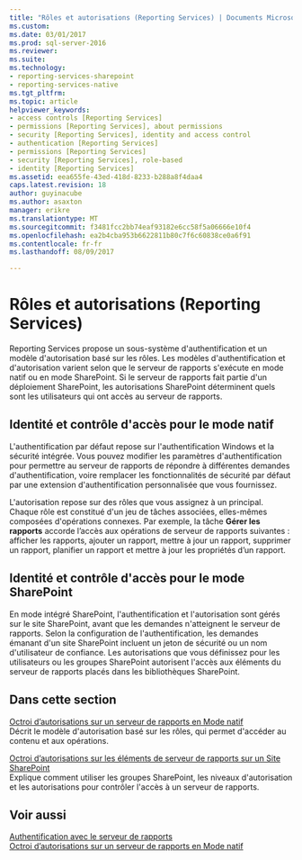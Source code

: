 ```yaml
---
title: "Rôles et autorisations (Reporting Services) | Documents Microsoft"
ms.custom: 
ms.date: 03/01/2017
ms.prod: sql-server-2016
ms.reviewer: 
ms.suite: 
ms.technology:
- reporting-services-sharepoint
- reporting-services-native
ms.tgt_pltfrm: 
ms.topic: article
helpviewer_keywords:
- access controls [Reporting Services]
- permissions [Reporting Services], about permissions
- security [Reporting Services], identity and access control
- authentication [Reporting Services]
- permissions [Reporting Services]
- security [Reporting Services], role-based
- identity [Reporting Services]
ms.assetid: eea655fe-43ed-418d-8233-b288a8f4daa4
caps.latest.revision: 18
author: guyinacube
ms.author: asaxton
manager: erikre
ms.translationtype: MT
ms.sourcegitcommit: f3481fcc2bb74eaf93182e6cc58f5a06666e10f4
ms.openlocfilehash: ea2b4cba953b6622811b80c7f6c60838ce0a6f91
ms.contentlocale: fr-fr
ms.lasthandoff: 08/09/2017

---
```

# <a name="roles-and-permissions-reporting-services"></a>Rôles et autorisations (Reporting Services)
  Reporting Services propose un sous-système d'authentification et un modèle d'autorisation basé sur les rôles. Les modèles d'authentification et d'autorisation varient selon que le serveur de rapports s'exécute en mode natif ou en mode SharePoint. Si le serveur de rapports fait partie d'un déploiement SharePoint, les autorisations SharePoint déterminent quels sont les utilisateurs qui ont accès au serveur de rapports.  
  
## <a name="identity-and-access-control-for-native-mode"></a>Identité et contrôle d'accès pour le mode natif  
 L'authentification par défaut repose sur l'authentification Windows et la sécurité intégrée. Vous pouvez modifier les paramètres d'authentification pour permettre au serveur de rapports de répondre à différentes demandes d'authentification, voire remplacer les fonctionnalités de sécurité par défaut par une extension d'authentification personnalisée que vous fournissez.  
  
 L'autorisation repose sur des rôles que vous assignez à un principal. Chaque rôle est constitué d'un jeu de tâches associées, elles-mêmes composées d'opérations connexes. Par exemple, la tâche **Gérer les rapports** accorde l’accès aux opérations de serveur de rapports suivantes : afficher les rapports, ajouter un rapport, mettre à jour un rapport, supprimer un rapport, planifier un rapport et mettre à jour les propriétés d’un rapport.  
  
## <a name="identity-and-access-control-for-sharepoint-mode"></a>Identité et contrôle d'accès pour le mode SharePoint  
 En mode intégré SharePoint, l'authentification et l'autorisation sont gérés sur le site SharePoint, avant que les demandes n'atteignent le serveur de rapports. Selon la configuration de l'authentification, les demandes émanant d'un site SharePoint incluent un jeton de sécurité ou un nom d'utilisateur de confiance. Les autorisations que vous définissez pour les utilisateurs ou les groupes SharePoint autorisent l'accès aux éléments du serveur de rapports placés dans les bibliothèques SharePoint.  
  
## <a name="in-this-section"></a>Dans cette section  
 [Octroi d’autorisations sur un serveur de rapports en Mode natif](../../reporting-services/security/granting-permissions-on-a-native-mode-report-server.md)  
 Décrit le modèle d'autorisation basé sur les rôles, qui permet d'accéder au contenu et aux opérations.  
  
 [Octroi d’autorisations sur les éléments de serveur de rapports sur un Site SharePoint](../../reporting-services/security/granting-permissions-on-report-server-items-on-a-sharepoint-site.md)  
 Explique comment utiliser les groupes SharePoint, les niveaux d'autorisation et les autorisations pour contrôler l'accès à un serveur de rapports.  
  
## <a name="see-also"></a>Voir aussi  
 [Authentification avec le serveur de rapports](../../reporting-services/security/authentication-with-the-report-server.md)   
 [Octroi d’autorisations sur un serveur de rapports en Mode natif](../../reporting-services/security/granting-permissions-on-a-native-mode-report-server.md)  
  
  
